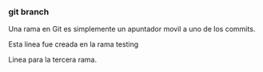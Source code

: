 ### git branch 
Una rama en Git es simplemente un apuntador movil a uno de los commits.

Esta linea fue creada en la rama testing

Linea para la tercera rama.